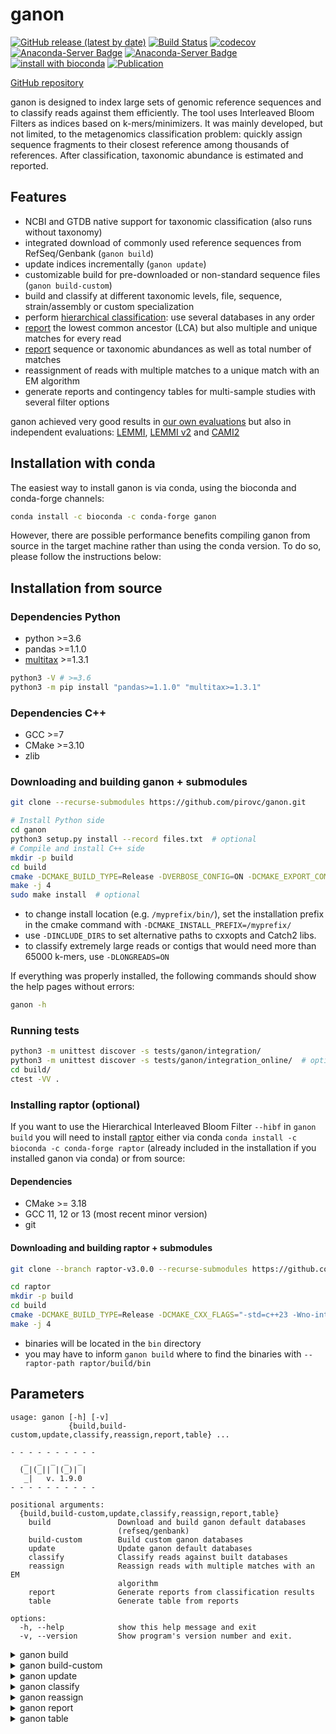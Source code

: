 # ganon

[![GitHub release (latest by date)](https://img.shields.io/github/v/release/pirovc/ganon)](https://github.com/pirovc/ganon) [![Build Status](https://travis-ci.com/pirovc/ganon.svg?branch=master)](https://travis-ci.com/pirovc/ganon) [![codecov](https://codecov.io/gh/pirovc/ganon/branch/master/graph/badge.svg)](https://codecov.io/gh/pirovc/ganon) [![Anaconda-Server Badge](https://anaconda.org/bioconda/ganon/badges/downloads.svg)](https://anaconda.org/bioconda/ganon) [![Anaconda-Server Badge](https://anaconda.org/bioconda/ganon/badges/platforms.svg)](https://anaconda.org/bioconda/ganon) [![install with bioconda](https://img.shields.io/badge/install%20with-bioconda-brightgreen.svg?style=flat)](http://bioconda.github.io/recipes/ganon/README.html) [![Publication](https://img.shields.io/badge/DOI-10.1101%2F406017-blue)](https://dx.doi.org/10.1093/bioinformatics/btaa458) 

[GitHub repository](https://github.com/pirovc/ganon)

ganon is designed to index large sets of genomic reference sequences and to classify reads against them efficiently. The tool uses Interleaved Bloom Filters as indices based on k-mers/minimizers. It was mainly developed, but not limited, to the metagenomics classification problem: quickly assign sequence fragments to their closest reference among thousands of references. After classification, taxonomic abundance is estimated and reported.

## Features

- NCBI and GTDB native support for taxonomic classification (also runs without taxonomy)
- integrated download of commonly used reference sequences from RefSeq/Genbank (`ganon build`)
- update indices incrementally (`ganon update`)
- customizable build for pre-downloaded or non-standard sequence files (`ganon build-custom`)
- build and classify at different taxonomic levels, file, sequence, strain/assembly or custom specialization
- perform [hierarchical classification](#multiple-and-hierarchical-classification): use several databases in any order
- [report](#report) the lowest common ancestor (LCA) but also multiple and unique matches for every read
- [report](#report) sequence or taxonomic abundances as well as total number of matches
- reassignment of reads with multiple matches to a unique match with an EM algorithm
- generate reports and contingency tables for multi-sample studies with several filter options

ganon achieved very good results in [our own evaluations](https://dx.doi.org/10.1093/bioinformatics/btaa458) but also in independent evaluations: [LEMMI](https://lemmi-v1.ezlab.org/), [LEMMI v2](https://lemmi.ezlab.org/) and [CAMI2](https://dx.doi.org/10.1038/s41592-022-01431-4)

## Installation with conda

The easiest way to install ganon is via conda, using the bioconda and conda-forge channels:

```bash
conda install -c bioconda -c conda-forge ganon
```

However, there are possible performance benefits compiling ganon from source in the target machine rather than using the conda version. To do so, please follow the instructions below:

## Installation from source

### Dependencies Python

- python >=3.6
- pandas >=1.1.0
- [multitax](https://github.com/pirovc/multitax) >=1.3.1

```bash
python3 -V # >=3.6
python3 -m pip install "pandas>=1.1.0" "multitax>=1.3.1"
```
### Dependencies C++

- GCC >=7
- CMake >=3.10
- zlib

### Downloading and building ganon + submodules

```bash
git clone --recurse-submodules https://github.com/pirovc/ganon.git
```
  
```bash
# Install Python side
cd ganon
python3 setup.py install --record files.txt  # optional
# Compile and install C++ side
mkdir -p build
cd build
cmake -DCMAKE_BUILD_TYPE=Release -DVERBOSE_CONFIG=ON -DCMAKE_EXPORT_COMPILE_COMMANDS=ON -DCONDA=OFF -DLONGREADS=OFF ..
make -j 4
sudo make install  # optional
```

- to change install location (e.g. `/myprefix/bin/`), set the installation prefix in the cmake command with `-DCMAKE_INSTALL_PREFIX=/myprefix/ `
- use `-DINCLUDE_DIRS` to set alternative paths to cxxopts and Catch2 libs.
- to classify extremely large reads or contigs that would need more than 65000 k-mers, use `-DLONGREADS=ON`

If everything was properly installed, the following commands should show the help pages without errors:

```bash
ganon -h
```

### Running tests

```bash
python3 -m unittest discover -s tests/ganon/integration/
python3 -m unittest discover -s tests/ganon/integration_online/  # optional - downloads large files
cd build/
ctest -VV .
```

### Installing raptor (optional)

If you want to use the Hierarchical Interleaved Bloom Filter `--hibf` in `ganon build` you will need to install [raptor](https://github.com/seqan/raptor) either via conda `conda install -c bioconda -c conda-forge raptor` (already included in the installation if you installed ganon via conda) or from source:

#### Dependencies
 
 - CMake >= 3.18
 - GCC 11, 12 or 13 (most recent minor version)
 - git

#### Downloading and building raptor + submodules

```bash
git clone --branch raptor-v3.0.0 --recurse-submodules https://github.com/seqan/raptor
```

```bash
cd raptor
mkdir -p build
cd build
cmake -DCMAKE_BUILD_TYPE=Release -DCMAKE_CXX_FLAGS="-std=c++23 -Wno-interference-size" ..
make -j 4
```

- binaries will be located in the `bin` directory
- you may have to inform `ganon build` where to find the binaries with `--raptor-path raptor/build/bin`

## Parameters

```
usage: ganon [-h] [-v]
             {build,build-custom,update,classify,reassign,report,table} ...

- - - - - - - - - -
   _  _  _  _  _   
  (_|(_|| |(_)| |  
   _|   v. 1.9.0
- - - - - - - - - -

positional arguments:
  {build,build-custom,update,classify,reassign,report,table}
    build               Download and build ganon default databases
                        (refseq/genbank)
    build-custom        Build custom ganon databases
    update              Update ganon default databases
    classify            Classify reads against built databases
    reassign            Reassign reads with multiple matches with an EM
                        algorithm
    report              Generate reports from classification results
    table               Generate table from reports

options:
  -h, --help            show this help message and exit
  -v, --version         Show program's version number and exit.
```

<details>
  <summary>ganon build</summary>

```
usage: ganon build [-h] [-g [...]] [-a [...]] [-l] [-b [...]] [-o] [-c] [-r] [-u] [-m [...]] [-z [...]]
                   [--skip-genome-size] -d DB_PREFIX [-x] [-t] [-p] [-f] [-k] [-w] [-s] [-j] [-y] [--hibf] [--restart]
                   [--verbose] [--quiet] [--write-info-file]

options:
  -h, --help            show this help message and exit

required arguments:
  -g [ ...], --organism-group [ ...]
                        One or more organism groups to download [archaea, bacteria, fungi, human, invertebrate,
                        metagenomes, other, plant, protozoa, vertebrate_mammalian, vertebrate_other, viral]. Mutually
                        exclusive --taxid (default: None)
  -a [ ...], --taxid [ ...]
                        One or more taxonomic identifiers to download. e.g. 562 (-x ncbi) or 's__Escherichia coli' (-x
                        gtdb). Mutually exclusive --organism-group (default: None)
  -d DB_PREFIX, --db-prefix DB_PREFIX
                        Database output prefix (default: None)

database arguments:
  -l , --level          Highest level to build the database. Options: any available taxonomic rank [species, genus,
                        ...], 'leaves' or 'assembly' (default: assembly)

download arguments:
  -b [ ...], --source [ ...]
                        Source to download [refseq, genbank] (default: ['refseq'])
  -o , --top            Download limited assemblies for each taxa. 0 for all. (default: 0)
  -c, --complete-genomes
                        Download only sub-set of complete genomes (default: False)
  -r, --representative-genomes
                        Download only sub-set of representative genomes (default: False)
  -u , --genome-updater 
                        Additional genome_updater parameters (https://github.com/pirovc/genome_updater) (default: None)
  -m [ ...], --taxonomy-files [ ...]
                        Specific files for taxonomy - otherwise files will be downloaded (default: None)
  -z [ ...], --genome-size-files [ ...]
                        Specific files for genome size estimation - otherwise files will be downloaded (default: None)
  --skip-genome-size    Do not attempt to get genome sizes. Activate this option when using sequences not representing
                        full genomes. (default: False)

important arguments:
  -x , --taxonomy       Set taxonomy to enable taxonomic classification, lca and reports [ncbi, gtdb, skip] (default:
                        ncbi)
  -t , --threads 

advanced arguments:
  -p , --max-fp         Max. false positive for bloom filters. Mutually exclusive --filter-size. Defaults to 0.05 or
                        0.001 with --hibf. (default: None)
  -f , --filter-size    Fixed size for filter in Megabytes (MB). Mutually exclusive --max-fp. (default: 0)
  -k , --kmer-size      The k-mer size to split sequences. (default: 19)
  -w , --window-size    The window-size to build filter with minimizers. (default: 31)
  -s , --hash-functions 
                        The number of hash functions for the interleaved bloom filter [0-5]. 0 to detect optimal value.
                        (default: 4)
  -j , --mode           Create smaller or faster filters at the cost of classification speed or database size,
                        respectively [avg, smaller, smallest, faster, fastest]. If --filter-size is used,
                        smaller/smallest refers to the false positive rate. By default, an average value is calculated
                        to balance classification speed and database size. (default: avg)
  -y , --min-length     Skip sequences smaller then value defined. 0 to not skip any sequence. (default: 0)
  --hibf                Builds an HIBF with raptor/chopper (v3). --mode, --filter-size and --min-length will be ignored.
                        This option will set --max-fp 0.001 as default. (default: False)

optional arguments:
  --restart             Restart build/update from scratch, do not try to resume from the latest possible step.
                        {db_prefix}_files/ will be deleted if present. (default: False)
  --verbose             Verbose output mode (default: False)
  --quiet               Quiet output mode (default: False)
  --write-info-file     Save copy of target info generated to {db_prefix}.info.tsv. Can be re-used as --input-file for
                        further attempts. (default: False)
```

</details>

<details>
  <summary>ganon build-custom</summary>

```
usage: ganon build-custom [-h] [-i [...]] [-e] [-c] [-n] [-a] [-l] [-m [...]] [-z [...]] [--skip-genome-size] [-r [...]]
                          [-q [...]] -d DB_PREFIX [-x] [-t] [-p] [-f] [-k] [-w] [-s] [-j] [-y] [--hibf] [--restart]
                          [--verbose] [--quiet] [--write-info-file]

options:
  -h, --help            show this help message and exit

required arguments:
  -i [ ...], --input [ ...]
                        Input file(s) and/or folder(s). Mutually exclusive --input-file. (default: None)
  -e , --input-extension 
                        Required if --input contains folder(s). Wildcards/Shell Expansions not supported (e.g. *).
                        (default: fna.gz)
  -c, --input-recursive
                        Look for files recursively in folder(s) provided with --input (default: False)
  -d DB_PREFIX, --db-prefix DB_PREFIX
                        Database output prefix (default: None)

custom arguments:
  -n , --input-file     Manually set information for input files: file <tab> [target <tab> node <tab> specialization
                        <tab> specialization name]. target is the sequence identifier if --input-target sequence (file
                        can be repeated for multiple sequences). if --input-target file and target is not set, filename
                        is used. node is the taxonomic identifier. Mutually exclusive --input (default: None)
  -a , --input-target   Target to use [file, sequence]. By default: 'file' if multiple input files are provided or
                        --input-file is set, 'sequence' if a single file is provided. Using 'file' is recommended and
                        will speed-up the building process (default: None)
  -l , --level          Use a specialized target to build the database. By default, --level is the --input-target.
                        Options: any available taxonomic rank [species, genus, ...] or 'leaves' (requires --taxonomy).
                        Further specialization options [assembly, custom]. assembly will retrieve and use the assembly
                        accession and name. custom requires and uses the specialization field in the --input-file.
                        (default: None)
  -m [ ...], --taxonomy-files [ ...]
                        Specific files for taxonomy - otherwise files will be downloaded (default: None)
  -z [ ...], --genome-size-files [ ...]
                        Specific files for genome size estimation - otherwise files will be downloaded (default: None)
  --skip-genome-size    Do not attempt to get genome sizes. Activate this option when using sequences not representing
                        full genomes. (default: False)

ncbi arguments:
  -r [ ...], --ncbi-sequence-info [ ...]
                        Uses NCBI e-utils webservices or downloads accession2taxid files to extract target information.
                        [eutils, nucl_gb, nucl_wgs, nucl_est, nucl_gss, pdb, prot, dead_nucl, dead_wgs, dead_prot or one
                        or more accession2taxid files from https://ftp.ncbi.nlm.nih.gov/pub/taxonomy/accession2taxid/].
                        By default uses e-utils up-to 50000 sequences or downloads nucl_gb nucl_wgs otherwise. (default:
                        [])
  -q [ ...], --ncbi-file-info [ ...]
                        Downloads assembly_summary files to extract target information. [refseq, genbank,
                        refseq_historical, genbank_historical or one or more assembly_summary files from
                        https://ftp.ncbi.nlm.nih.gov/genomes/] (default: ['refseq', 'genbank'])

important arguments:
  -x , --taxonomy       Set taxonomy to enable taxonomic classification, lca and reports [ncbi, gtdb, skip] (default:
                        ncbi)
  -t , --threads 

advanced arguments:
  -p , --max-fp         Max. false positive for bloom filters. Mutually exclusive --filter-size. Defaults to 0.05 or
                        0.001 with --hibf. (default: None)
  -f , --filter-size    Fixed size for filter in Megabytes (MB). Mutually exclusive --max-fp. (default: 0)
  -k , --kmer-size      The k-mer size to split sequences. (default: 19)
  -w , --window-size    The window-size to build filter with minimizers. (default: 31)
  -s , --hash-functions 
                        The number of hash functions for the interleaved bloom filter [0-5]. 0 to detect optimal value.
                        (default: 4)
  -j , --mode           Create smaller or faster filters at the cost of classification speed or database size,
                        respectively [avg, smaller, smallest, faster, fastest]. If --filter-size is used,
                        smaller/smallest refers to the false positive rate. By default, an average value is calculated
                        to balance classification speed and database size. (default: avg)
  -y , --min-length     Skip sequences smaller then value defined. 0 to not skip any sequence. (default: 0)
  --hibf                Builds an HIBF with raptor/chopper (v3). --mode, --filter-size and --min-length will be ignored.
                        This option will set --max-fp 0.001 as default. (default: False)

optional arguments:
  --restart             Restart build/update from scratch, do not try to resume from the latest possible step.
                        {db_prefix}_files/ will be deleted if present. (default: False)
  --verbose             Verbose output mode (default: False)
  --quiet               Quiet output mode (default: False)
  --write-info-file     Save copy of target info generated to {db_prefix}.info.tsv. Can be re-used as --input-file for
                        further attempts. (default: False)
```

</details>

<details>
  <summary>ganon update</summary>

```
usage: ganon update [-h] -d DB_PREFIX [-o] [-t] [--restart] [--verbose] [--quiet] [--write-info-file]

options:
  -h, --help            show this help message and exit

required arguments:
  -d DB_PREFIX, --db-prefix DB_PREFIX
                        Existing database input prefix (default: None)

important arguments:
  -o , --output-db-prefix 
                        Output database prefix. By default will be the same as --db-prefix and overwrite files (default:
                        None)
  -t , --threads 

optional arguments:
  --restart             Restart build/update from scratch, do not try to resume from the latest possible step.
                        {db_prefix}_files/ will be deleted if present. (default: False)
  --verbose             Verbose output mode (default: False)
  --quiet               Quiet output mode (default: False)
  --write-info-file     Save copy of target info generated to {db_prefix}.info.tsv. Can be re-used as --input-file for
                        further attempts. (default: False)
```

</details>

<details>
  <summary>ganon classify</summary>

```
usage: ganon classify [-h] -d [DB_PREFIX ...] [-s [reads.fq[.gz] ...]] [-p [reads.1.fq[.gz] reads.2.fq[.gz] ...]]
                      [-c [...]] [-e [...]] [-f [...]] [-o] [--output-lca] [--output-all] [--output-unclassified]
                      [--output-single] [-t] [-b] [-a] [-l [...]] [-r [...]] [--verbose] [--quiet]

options:
  -h, --help            show this help message and exit

required arguments:
  -d [DB_PREFIX ...], --db-prefix [DB_PREFIX ...]
                        Database input prefix[es] (default: None)
  -s [reads.fq[.gz] ...], --single-reads [reads.fq[.gz] ...]
                        Multi-fastq[.gz] file[s] to classify (default: None)
  -p [reads.1.fq[.gz] reads.2.fq[.gz] ...], --paired-reads [reads.1.fq[.gz] reads.2.fq[.gz] ...]
                        Multi-fastq[.gz] pairs of file[s] to classify (default: None)

cutoff/filter arguments:
  -c [ ...], --rel-cutoff [ ...]
                        Min. percentage of a read (set of k-mers) shared with a reference necessary to consider a match.
                        Generally used to remove low similarity matches. Single value or one per database (e.g. 0.7 1
                        0.25). 0 for no cutoff (default: [0.75])
  -e [ ...], --rel-filter [ ...]
                        Additional relative percentage of matches (relative to the best match) to keep. Generally used
                        to keep top matches above cutoff. Single value or one per hierarchy (e.g. 0.1 0). 1 for no
                        filter (default: [0.1])
  -f [ ...], --fpr-query [ ...]
                        Max. false positive of a query to accept a match. Applied after --rel-cutoff and --rel-filter.
                        Generally used to remove false positives matches querying a database build with large --max-fp.
                        Single value or one per hierarchy (e.g. 0.1 0). 1 for no filter (default: [1e-05])

output arguments:
  -o , --output-prefix 
                        Output prefix for output (.rep) and report (.tre). Empty to output to STDOUT (only .rep)
                        (default: None)
  --output-lca          Output an additional file with one lca match for each read (.lca) (default: False)
  --output-all          Output an additional file with all matches. File can be very large (.all) (default: False)
  --output-unclassified
                        Output an additional file with unclassified read headers (.unc) (default: False)
  --output-single       When using multiple hierarchical levels, output everything in one file instead of one per
                        hierarchy (default: False)

other arguments:
  -t , --threads        Number of sub-processes/threads to use (default: 1)
  -b, --binning         Optimized parameters for binning (--rel-cutoff 0.25 --rel-filter 0 --reassign). Will report
                        sequence abundances (.tre) instead of tax. abundance. This file can be re-generated with 'ganon
                        report'. (default: False)
  -a, --reassign        Reassign reads with multiple matches with an EM algorithm. Will enforce --output-all. This file
                        can be re-generated with 'ganon reassign'. (default: False)
  -l [ ...], --hierarchy-labels [ ...]
                        Hierarchy definition of --db-prefix files to be classified. Can also be a string, but input will
                        be sorted to define order (e.g. 1 1 2 3). The default value reported without hierarchy is 'H1'
                        (default: None)
  -r [ ...], --ranks [ ...]
                        Ranks to report taxonomic abundances (.tre). empty will report default ranks [superkingdom,
                        phylum, class, order, family, genus, species, assembly]. This file can be re-generated with the
                        'ganon report' command for other types of abundances (reads, matches) with further filtration
                        and output options (default: [])
  --verbose             Verbose output mode (default: False)
  --quiet               Quiet output mode (default: False)
```

</details>

<details>
  <summary>ganon reassign</summary>

```
usage: ganon reassign [-h] -i  -o OUTPUT_PREFIX [-e] [-s] [--verbose] [--quiet]

options:
  -h, --help            show this help message and exit

required arguments:
  -i , --input-prefix   Input prefix to find files from ganon classify (.all and optionally .rep) (default: None)
  -o OUTPUT_PREFIX, --output-prefix OUTPUT_PREFIX
                        Output prefix for reassigned file (.all and optionally .rep). In case of multiple files, the
                        base input filename will be appended at the end of the output file 'output_prefix +
                        FILENAME.all' (default: None)

EM arguments:
  -e , --max-iter       Max. number of iterations for the EM algorithm. If 0, will run until convergence (check
                        --threshold) (default: 10)
  -s , --threshold      Convergence threshold limit to stop the EM algorithm. (default: 0)

other arguments:
  --verbose             Verbose output mode (default: False)
  --quiet               Quiet output mode (default: False)
```

</details>

<details>
  <summary>ganon report</summary>

```
usage: ganon report [-h] -i [...] [-e INPUT_EXTENSION] -o OUTPUT_PREFIX [-d [...]] [-x] [-m [...]] [-z [...]]
                    [--skip-genome-size] [-f] [-t] [-r [...]] [-s] [-a] [-y] [-p [...]] [-k [...]] [-c] [--verbose]
                    [--quiet] [--min-count] [--max-count] [--names [...]] [--names-with [...]] [--taxids [...]]

options:
  -h, --help            show this help message and exit

required arguments:
  -i [ ...], --input [ ...]
                        Input file(s) and/or folder(s). '.rep' file(s) from ganon classify. (default: None)
  -e INPUT_EXTENSION, --input-extension INPUT_EXTENSION
                        Required if --input contains folder(s). Wildcards/Shell Expansions not supported (e.g. *).
                        (default: rep)
  -o OUTPUT_PREFIX, --output-prefix OUTPUT_PREFIX
                        Output prefix for report file 'output_prefix.tre'. In case of multiple files, the base input
                        filename will be appended at the end of the output file 'output_prefix + FILENAME.tre' (default:
                        None)

db/tax arguments:
  -d [ ...], --db-prefix [ ...]
                        Database prefix(es) used for classification. Only '.tax' file(s) are required. If not provided,
                        new taxonomy will be downloaded. Mutually exclusive with --taxonomy. (default: [])
  -x , --taxonomy       Taxonomy database to use [ncbi, gtdb, skip]. Mutually exclusive with --db-prefix. (default:
                        ncbi)
  -m [ ...], --taxonomy-files [ ...]
                        Specific files for taxonomy - otherwise files will be downloaded (default: None)
  -z [ ...], --genome-size-files [ ...]
                        Specific files for genome size estimation - otherwise files will be downloaded (default: None)
  --skip-genome-size    Do not attempt to get genome sizes. Valid only without --db-prefix. Activate this option when
                        using sequences not representing full genomes. (default: False)

output arguments:
  -f , --output-format 
                        Output format [text, tsv, csv, bioboxes]. text outputs a tabulated formatted text file for
                        better visualization. bioboxes is the the CAMI challenge profiling format (only
                        percentage/abundances are reported). (default: tsv)
  -t , --report-type    Type of report [abundance, reads, matches, dist, corr]. 'abundance' -> tax. abundance (re-
                        distribute read counts and correct by genome size), 'reads' -> sequence abundance, 'matches' ->
                        report all unique and shared matches, 'dist' -> like reads with re-distribution of shared read
                        counts only, 'corr' -> like abundance without re-distribution of shared read counts (default:
                        abundance)
  -r [ ...], --ranks [ ...]
                        Ranks to report ['', 'all', custom list]. 'all' for all possible ranks. empty for default ranks
                        [superkingdom, phylum, class, order, family, genus, species, assembly]. (default: [])
  -s , --sort           Sort report by [rank, lineage, count, unique]. Default: rank (with custom --ranks) or lineage
                        (with --ranks all) (default: )
  -a, --no-orphan       Omit orphan nodes from the final report. Otherwise, orphan nodes (= nodes not found in the
                        db/tax) are reported as 'na' with root as direct parent. (default: False)
  -y, --split-hierarchy
                        Split output reports by hierarchy (from ganon classify --hierarchy-labels). If activated, the
                        output files will be named as '{output_prefix}.{hierarchy}.tre' (default: False)
  -p [ ...], --skip-hierarchy [ ...]
                        One or more hierarchies to skip in the report (from ganon classify --hierarchy-labels) (default:
                        [])
  -k [ ...], --keep-hierarchy [ ...]
                        One or more hierarchies to keep in the report (from ganon classify --hierarchy-labels) (default:
                        [])
  -c , --top-percentile 
                        Top percentile filter, based on percentage/relative abundance. Applied only at default ranks
                        [superkingdom, phylum, class, order, family, genus, species, assembly] (default: 0)

optional arguments:
  --verbose             Verbose output mode (default: False)
  --quiet               Quiet output mode (default: False)

filter arguments:
  --min-count           Minimum number/percentage of counts to keep an taxa [values between 0-1 for percentage, >1
                        specific number] (default: 0)
  --max-count           Maximum number/percentage of counts to keep an taxa [values between 0-1 for percentage, >1
                        specific number] (default: 0)
  --names [ ...]        Show only entries matching exact names of the provided list (default: [])
  --names-with [ ...]   Show entries containing full or partial names of the provided list (default: [])
  --taxids [ ...]       One or more taxids to report (including children taxa) (default: [])
```

</details>

<details>
  <summary>ganon table</summary>

```
usage: ganon table [-h] -i [...] [-e] -o OUTPUT_FILE [-l] [-f] [-t] [-a] [-m] [-r] [-n] [--header]
                   [--unclassified-label] [--filtered-label] [--skip-zeros] [--transpose] [--verbose] [--quiet]
                   [--min-count] [--max-count] [--names [...]] [--names-with [...]] [--taxids [...]]

options:
  -h, --help            show this help message and exit

required arguments:
  -i [ ...], --input [ ...]
                        Input file(s) and/or folder(s). '.tre' file(s) from ganon report. (default: None)
  -e , --input-extension 
                        Required if --input contains folder(s). Wildcards/Shell Expansions not supported (e.g. *).
                        (default: tre)
  -o OUTPUT_FILE, --output-file OUTPUT_FILE
                        Output filename for the table (default: None)

output arguments:
  -l , --output-value   Output value on the table [percentage, counts]. percentage values are reported between [0-1]
                        (default: counts)
  -f , --output-format 
                        Output format [tsv, csv] (default: tsv)
  -t , --top-sample     Top hits of each sample individually (default: 0)
  -a , --top-all        Top hits of all samples (ranked by percentage) (default: 0)
  -m , --min-frequency 
                        Minimum number/percentage of files containing an taxa to keep the taxa [values between 0-1 for
                        percentage, >1 specific number] (default: 0)
  -r , --rank           Define specific rank to report. Empty will report all ranks. (default: None)
  -n, --no-root         Do not report root node entry and lineage. Direct and shared matches to root will be accounted
                        as unclassified (default: False)
  --header              Header information [name, taxid, lineage] (default: name)
  --unclassified-label 
                        Add column with unclassified count/percentage with the chosen label. May be the same as
                        --filtered-label (e.g. unassigned) (default: None)
  --filtered-label      Add column with filtered count/percentage with the chosen label. May be the same as
                        --unclassified-label (e.g. unassigned) (default: None)
  --skip-zeros          Do not print lines with only zero count/percentage (default: False)
  --transpose           Transpose output table (taxa as cols and files as rows) (default: False)

optional arguments:
  --verbose             Verbose output mode (default: False)
  --quiet               Quiet output mode (default: False)

filter arguments:
  --min-count           Minimum number/percentage of counts to keep an taxa [values between 0-1 for percentage, >1
                        specific number] (default: 0)
  --max-count           Maximum number/percentage of counts to keep an taxa [values between 0-1 for percentage, >1
                        specific number] (default: 0)
  --names [ ...]        Show only entries matching exact names of the provided list (default: [])
  --names-with [ ...]   Show entries containing full or partial names of the provided list (default: [])
  --taxids [ ...]       One or more taxids to report (including children taxa) (default: [])
```

</details>
